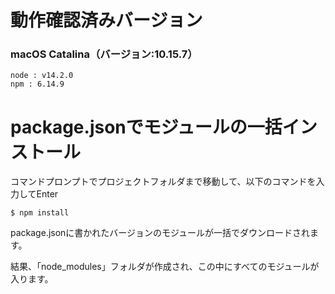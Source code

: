# 動作確認済みバージョン
### macOS Catalina（バージョン:10.15.7）

```
node : v14.2.0
npm : 6.14.9
```

# package.jsonでモジュールの一括インストール
コマンドプロンプトでプロジェクトフォルダまで移動して、以下のコマンドを入力してEnter

```
$ npm install
```

package.jsonに書かれたバージョンのモジュールが一括でダウンロードされます。

結果、「node_modules」フォルダが作成され、この中にすべてのモジュールが入ります。
